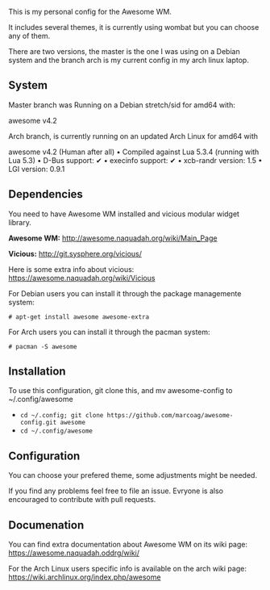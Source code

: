 This is my personal config for the Awesome WM. 

It includes several themes, it is currently using wombat but you can choose any of them.

There are two versions, the master is the one I was using on a Debian system and the branch arch is my current config in my arch linux laptop.

System
------

Master branch was Running on a Debian stretch/sid for amd64 with:

awesome v4.2

Arch branch, is currently running on an updated Arch Linux for amd64 with 
 
awesome v4.2 (Human after all)
 • Compiled against Lua 5.3.4 (running with Lua 5.3)
 • D-Bus support: ✔
 • execinfo support: ✔
 • xcb-randr version: 1.5
 • LGI version: 0.9.1

Dependencies
------------

You need to have Awesome WM installed and vicious modular widget library. 

**Awesome WM:** http://awesome.naquadah.org/wiki/Main_Page

**Vicious:** http://git.sysphere.org/vicious/

Here is some extra info about vicious: 
https://awesome.naquadah.org/wiki/Vicious

For Debian users you can install it through the package managemente system:

`# apt-get install awesome awesome-extra`

For Arch users you can install it through the pacman system:

`# pacman -S awesome`

Installation
-------------
To use this configuration, git clone this, and mv awesome-config to ~/.config/awesome

  * `cd ~/.config; git clone https://github.com/marcoag/awesome-config.git awesome`
  * `cd ~/.config/awesome`

Configuration
-------------

You can choose your prefered theme, some adjustments might be needed.

If you find any problems feel free to file an issue. 
Evryone is also encouraged to contribute with pull requests. 

Documenation
------------

You can find extra documentation about Awesome WM on its wiki page:
https://awesome.naquadah.oddrg/wiki/

For the Arch Linux users specific info is available on the arch wiki page:
https://wiki.archlinux.org/index.php/awesome
